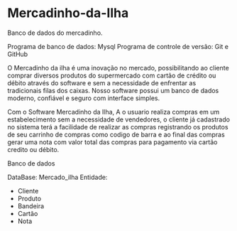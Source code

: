 # Mercadinho-da-Ilha
Banco de dados do mercadinho.


Programa de banco de dados: Mysql
Programa de controle de versão: Git e GitHub

O Mercadinho da ilha é uma inovação no mercado, possibilitando ao cliente comprar diversos produtos do supermercado com cartão de crédito ou débito através do software e sem a necessidade de enfrentar as tradicionais filas dos caixas.
Nosso software possui um banco de dados moderno, confiável e seguro com interface simples.

Com o Software Mercadinho da Ilha, A o usuario realiza compras em um estabelecimento sem a necessidade de vendedores, o cliente já cadastrado no sistema terá a facilidade de realizar as compras registrando os produtos de seu carrinho de compras como codigo de barra e ao final das compras gerar uma nota com valor total das compras para pagamento via cartão credito ou débito.


Banco de dados

DataBase: Mercado_ilha
Entidade:
- Cliente
- Produto
- Bandeira
- Cartão
- Nota
